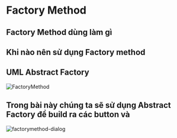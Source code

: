 # Factory Method
## Factory Method dùng làm gì

## Khi nào nên sử dụng Factory method

## UML Abstract Factory
![FactoryMethod](https://user-images.githubusercontent.com/37821007/63338794-bc543e80-c36d-11e9-9bfb-6d27bc46112a.gif)
## Trong bài này chúng ta sẽ sử dụng Abstract Factory để build ra các button và 
![factorymethod-dialog](https://user-images.githubusercontent.com/37821007/63355928-26320f80-c391-11e9-906c-577b8f9c86ef.png)

